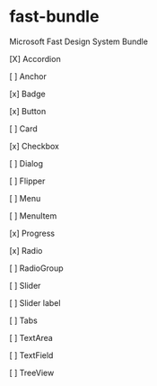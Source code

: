 # fast-bundle
Microsoft Fast Design System Bundle

[X] Accordion

[ ] Anchor

[x] Badge

[x] Button

[ ] Card

[x] Checkbox

[ ] Dialog

[ ] Flipper

[ ] Menu

[ ] MenuItem

[x] Progress

[x] Radio

[ ] RadioGroup

[ ] Slider

[ ] Slider label

[ ] Tabs

[ ] TextArea

[ ] TextField

[ ] TreeView